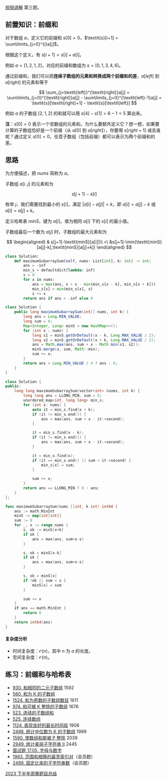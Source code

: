 [视频讲解](https://www.bilibili.com/video/BV14C411r7nN/) 第三题。

## 前置知识：前缀和

对于数组 $a$，定义它的前缀和 $\textit{s}[0]=0$，$\textit{s}[i+1] = \sum\limits_{j=0}^{i}a[j]$。

根据这个定义，有 $s[i+1]=s[i]+a[i]$。

例如 $a=[1,2,1,2]$，对应的前缀和数组为 $s=[0,1,3,4,6]$。

通过前缀和，我们可以把**连续子数组的元素和转换成两个前缀和的差**，$a[\textit{left}]$ 到 $a[\textit{right}]$ 的元素和等于

$$
\sum_{j=\textit{left}}^{\textit{right}}a[j] = \sum\limits_{j=0}^{\textit{right}}a[j] - \sum\limits_{j=0}^{\textit{left}-1}a[j] = \textit{s}[\textit{right}+1] - \textit{s}[\textit{left}]
$$

例如 $a$ 的子数组 $[2,1,2]$ 的和就可以用 $s[4]-s[1]=6-1=5$ 算出来。

**注**：$s[0]=0$ 表示一个空数组的元素和。为什么要额外定义它？想一想，如果要计算的子数组恰好是一个前缀（从 $a[0]$ 到 $a[\textit{right}]$），你要用 $s[\textit{right}+1]$ 减去谁呢？通过定义 $s[0]=0$，任意子数组（包括前缀）都可以表示为两个前缀和的差。

## 思路

为方便描述，把 $\textit{nums}$ 简称为 $a$。

子数组 $a[i..j]$ 的元素和为 

$$
s[j+1]-s[i]
$$

枚举 $j$，我们需要找到最小的 $s[i]$，满足 $|a[i]-a[j]|=k$，即 $a[i] = a[j]-k$ 或 $a[i]=a[j]+k$。

定义哈希表 $\textit{minS}$，键为 $a[i]$，值为相同 $a[i]$ 下的 $s[i]$ 的最小值。

子数组最后一个数为 $a[j]$ 时，子数组的最大元素和为

$$
\begin{aligned}
& s[j+1]-\textit{minS}[a[i]]\\
=\ &s[j+1]-\min(\textit{minS}[a[j]-k],\textit{minS}[a[j]+k])
\end{aligned}
$$

```py [sol-Python3]
class Solution:
    def maximumSubarraySum(self, nums: List[int], k: int) -> int:
        ans = -inf
        min_s = defaultdict(lambda: inf)
        s = 0
        for x in nums:
            ans = max(ans, s + x - min(min_s[x - k], min_s[x + k]))
            min_s[x] = min(min_s[x], s)
            s += x
        return ans if ans > -inf else 0
```

```java [sol-Java]
class Solution {
    public long maximumSubarraySum(int[] nums, int k) {
        long ans = Long.MIN_VALUE;
        long sum = 0;
        Map<Integer, Long> minS = new HashMap<>();
        for (int x : nums) {
            long s1 = minS.getOrDefault(x - k, Long.MAX_VALUE / 2);
            long s2 = minS.getOrDefault(x + k, Long.MAX_VALUE / 2);
            ans = Math.max(ans, sum + x - Math.min(s1, s2));
            minS.merge(x, sum, Math::min);
            sum += x;
        }
        return ans > Long.MIN_VALUE / 4 ? ans : 0;
    }
}
```

```cpp [sol-C++]
class Solution {
public:
    long long maximumSubarraySum(vector<int> &nums, int k) {
        long long ans = LLONG_MIN, sum = 0;
        unordered_map<int, long long> min_s;
        for (int x: nums) {
            auto it = min_s.find(x + k);
            if (it != min_s.end()) {
                ans = max(ans, sum + x - it->second);
            }

            it = min_s.find(x - k);
            if (it != min_s.end()) {
                ans = max(ans, sum + x - it->second);
            }

            it = min_s.find(x);
            if (it == min_s.end() || sum < it->second) {
                min_s[x] = sum;
            }

            sum += x;
        }
        return ans == LLONG_MIN ? 0 : ans;
    }
};
```

```go [sol-Go]
func maximumSubarraySum(nums []int, k int) int64 {
	ans := math.MinInt
	minS := map[int]int{}
	sum := 0
	for _, x := range nums {
		s, ok := minS[x+k]
		if ok {
			ans = max(ans, sum+x-s)
		}

		s, ok = minS[x-k]
		if ok {
			ans = max(ans, sum+x-s)
		}

		s, ok = minS[x]
		if !ok || sum < s {
			minS[x] = sum
		}

		sum += x
	}
	if ans == math.MinInt {
		return 0
	}
	return int64(ans)
}
```

#### 复杂度分析

- 时间复杂度：$\mathcal{O}(n)$，其中 $n$ 为 $a$ 的长度。
- 空间复杂度：$\mathcal{O}(n)$。

## 练习：前缀和与哈希表

- [930. 和相同的二元子数组](https://leetcode.cn/problems/binary-subarrays-with-sum/) 1592
- [560. 和为 K 的子数组](https://leetcode.cn/problems/subarray-sum-equals-k/)
- [1524. 和为奇数的子数组数目](https://leetcode.cn/problems/number-of-sub-arrays-with-odd-sum/) 1611
- [974. 和可被 K 整除的子数组](https://leetcode.cn/problems/subarray-sums-divisible-by-k/) 1676
- [523. 连续的子数组和](https://leetcode.cn/problems/continuous-subarray-sum/)
- [525. 连续数组](https://leetcode.cn/problems/contiguous-array/)
- [1124. 表现良好的最长时间段](https://leetcode.cn/problems/longest-well-performing-interval/) 1908
- [2488. 统计中位数为 K 的子数组](https://leetcode.cn/problems/count-subarrays-with-median-k/) 1999
- [1590. 使数组和能被 P 整除](https://leetcode.cn/problems/make-sum-divisible-by-p/) 2039
- [2949. 统计美丽子字符串 II](https://leetcode.cn/problems/count-beautiful-substrings-ii/) 2445
- [面试题 17.05. 字母与数字](https://leetcode.cn/problems/find-longest-subarray-lcci/)
- [1983. 范围和相等的最宽索引对](https://leetcode.cn/problems/widest-pair-of-indices-with-equal-range-sum/)（会员题）
- [2489. 固定比率的子字符串数](https://leetcode.cn/problems/number-of-substrings-with-fixed-ratio/)（会员题）

[2023 下半年周赛题目总结](https://leetcode.cn/circle/discuss/lUu0KB/)
